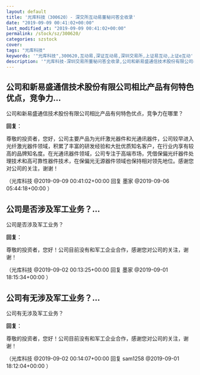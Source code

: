 ```yaml
---
layout: default
title: '光库科技（300620）- 深交所互动易董秘问答全收录'
date: "2019-09-09 00:41:02+00:00"
last_modified_at: "2019-09-09 00:41:02+00:00"
permalink: /stock/sz/300620/
categories: szstock
cover: 
tags: "光库科技"
keywords: '"光库科技",300620,互动易,深证互动易,深圳交易所,上证易互动,上证e互动'
description: '"光库科技-深圳交易所董秘问答全收录,公司和新易盛通信技术股份有限公司相比产品有何特色优点，竞争力在哪里？"'
---
```


## 公司和新易盛通信技术股份有限公司相比产品有何特色优点，竞争力...

公司和新易盛通信技术股份有限公司相比产品有何特色优点，竞争力在哪里？

**回复**：

尊敬的投资者，您好，公司主要产品为光纤激光器件和光通讯器件，公司较早进入光纤激光器件领域，积累了丰富的研发经验和大批优质知名客户，在行业内享有较高的品牌知名度。在光通讯器件领域，公司专注于高端市场，凭借保偏光纤器件处理技术和高可靠性器件技术，在保偏光无源器件领域也保持相对领先地位。感谢您对公司的关注，谢谢！ 

（光库科技  @2019-09-09 00:41:02+00:00 回复 墨家  @2019-09-06 05:44:18+00:00 ）

## 公司是否涉及军工业务？...

公司是否涉及军工业务？

**回复**：

尊敬的投资者，您好！公司目前没有和军工企业合作，感谢您对公司的关注，谢谢！ 

（光库科技  @2019-09-02 00:13:25+00:00 回复 墨家  @2019-09-01 18:15:34+00:00 ）

## 公司有无涉及军工业务？...

公司有无涉及军工业务？

**回复**：

尊敬的投资者，您好！公司目前没有和军工企业合作，感谢您对公司的关注，谢谢！ 

（光库科技  @2019-09-02 00:14:07+00:00 回复 sam1258  @2019-09-01 18:12:04+00:00 ）

